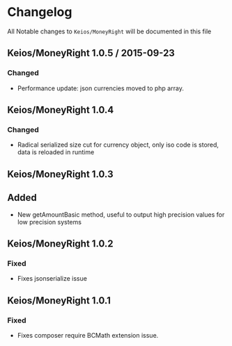 # Changelog

All Notable changes to `Keios/MoneyRight` will be documented in this file

## Keios/MoneyRight 1.0.5 / 2015-09-23

### Changed
- Performance update: json currencies moved to php array.

## Keios/MoneyRight 1.0.4

### Changed
- Radical serialized size cut for currency object, only iso code is stored, data is reloaded in runtime

## Keios/MoneyRight 1.0.3

## Added
- New getAmountBasic method, useful to output high precision values for low precision systems

## Keios/MoneyRight 1.0.2

### Fixed
- Fixes jsonserialize issue

## Keios/MoneyRight 1.0.1

### Fixed
- Fixes composer require BCMath extension issue.
